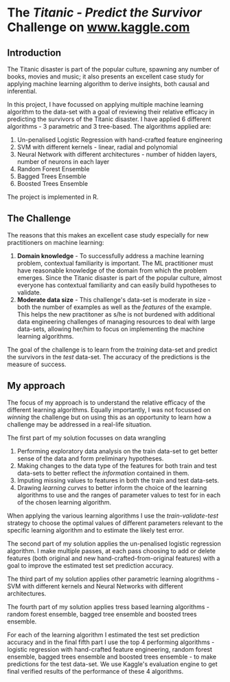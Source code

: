 # The *Titanic - Predict the Survivor* Challenge on www.kaggle.com

##  Introduction
The Titanic disaster is part of the popular culture, spawning any number of books, movies and music; it also presents an excellent case study for applying machine learning algorithm to derive insights, both causal and inferential.

In this project, I have focussed on applying multiple machine learning algorithm to the data-set with a goal of reviewing their relative efficacy in predicting the survivors of the Titanic disaster. I have applied 6 different algorithms - 3 parametric and 3 tree-based. The algorithms applied are:
1.  Un-penalised Logistic Regression with hand-crafted feature engineering
2.  SVM with different kernels - linear, radial and polynomial
3.  Neural Network with different architectures - number of hidden layers, number of neurons in each layer
4.  Random Forest Ensemble
5.  Bagged Trees Ensemble
6.  Boosted Trees Ensemble

The project is implemented in R.
    
##  The Challenge
The reasons that this makes an excellent case study especially for new practitioners on machine learning:
1.  **Domain knowledge** - To successfully address a machine learning problem, contextual familiarity is important. The ML practitioner must have reasonable knowledge of the domain from which the problem emerges. Since the Titanic disaster is part of the popular culture, almost everyone has contextual familiarity and can easily build hypotheses to validate.
2.  **Moderate data size** - This challenge's data-set is moderate in size - both the number of examples as well as the *features* of the example. This helps the new practitoner as s/he is not burdened with additional data engineering challenges of managing resources to deal with large data-sets, allowing her/him to focus on implementing the machine learning algorithms.

The goal of the challenge is to learn from the *training* data-set and predict the survivors in the *test* data-set. The accuracy of the predictions is the measure of success.

##  My approach
The focus of my approach is to understand the relative efficacy of the different learning algorithms. Equally importantly, I was not focussed on *winning* the challenge but on using this as an opportunity to learn how a challenge may be addressed in a real-life situation.

The first part of my solution focusses on data wrangling 
1.  Performing exploratory data analysis on the train data-set to get better sense of the data and form preliminary hypotheses.
2.  Making changes to the data type of the features for both train and test data-sets to better reflect the *information* contained in them.
3.  Imputing missing values to features in both the train and test data-sets.
4.  Drawing *learning curves* to better inform the choice of the learning algorithms to use and the ranges of parameter values to test for in each of the chosen learning algorithm.

When applying the various learning algorithms I use the *train-validate-test* strategy to choose the optimal values of different parameters relevant to the specific learning algorithm and to estimate the likely test error.

The second part of my solution applies the un-penalised logistic regression algorithm. I make multiple passes, at each pass choosing to add or delete features (both original and new hand-crafted-from-original features) with a goal to improve the estimated test set prediction accuracy.

The third part of my solution applies other parametric learning alogrithms - SVM with different kernels and Neural Networks with different architectures.

The fourth part of my solution applies tress based learning algorithms - random forest ensemble, bagged tree ensemble and boosted trees ensemble.

For each of the learning algorithm I estimated the test set prediction accuracy and in the final fifth part I use the top 4 performing algorithms - logistic regression with hand-crafted feature engineering, random forest ensemble, bagged trees ensemble and boosted trees ensemble -  to make predictions for the test data-set. We use Kaggle's evaluation engine to get final verified results of the performance of these 4 algorithms.

